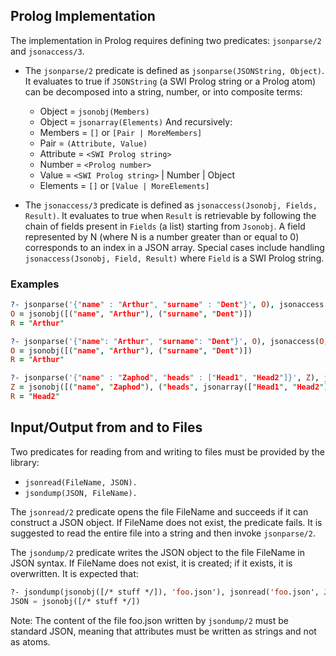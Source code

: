 ## Prolog Implementation

The implementation in Prolog requires defining two predicates: `jsonparse/2` and `jsonaccess/3`.

- The `jsonparse/2` predicate is defined as `jsonparse(JSONString, Object)`. It evaluates to true if `JSONString` (a SWI Prolog string or a Prolog atom) can be decomposed into a string, number, or into composite terms:
  - Object = `jsonobj(Members)`
  - Object = `jsonarray(Elements)`
And recursively:
  - Members = `[]` or `[Pair | MoreMembers]`
  - Pair = `(Attribute, Value)`
  - Attribute = `<SWI Prolog string>`
  - Number = `<Prolog number>`
  - Value = `<SWI Prolog string>` | Number | Object
  - Elements = `[]` or `[Value | MoreElements]`

- The `jsonaccess/3` predicate is defined as `jsonaccess(Jsonobj, Fields, Result)`. It evaluates to true when `Result` is retrievable by following the chain of fields present in `Fields` (a list) starting from `Jsonobj`. A field represented by N (where N is a number greater than or equal to 0) corresponds to an index in a JSON array. Special cases include handling `jsonaccess(Jsonobj, Field, Result)` where `Field` is a SWI Prolog string.

### Examples

```prolog
?- jsonparse('{"name" : "Arthur", "surname" : "Dent"}', O), jsonaccess(O, ["name"], R).
O = jsonobj([("name", "Arthur"), ("surname", "Dent")])
R = "Arthur"

?- jsonparse('{"name": "Arthur", "surname": "Dent"}', O), jsonaccess(O, "name", R).
O = jsonobj([("name", "Arthur"), ("surname", "Dent")])
R = "Arthur"

?- jsonparse('{"name" : "Zaphod", "heads" : ["Head1", "Head2"]}', Z), jsonaccess(Z, ["heads", 1], R).
Z = jsonobj([("name", "Zaphod"), ("heads", jsonarray(["Head1", "Head2"]))])
R = "Head2"
```

## Input/Output from and to Files

Two predicates for reading from and writing to files must be provided by the library:
- `jsonread(FileName, JSON).`
- `jsondump(JSON, FileName).`

The `jsonread/2` predicate opens the file FileName and succeeds if it can construct a JSON object. If FileName does not exist, the predicate fails. It is suggested to read the entire file into a string and then invoke `jsonparse/2`.

The `jsondump/2` predicate writes the JSON object to the file FileName in JSON syntax. If FileName does not exist, it is created; if it exists, it is overwritten. It is expected that:
```lisp
?- jsondump(jsonobj([/* stuff */]), 'foo.json'), jsonread('foo.json', JSON).
JSON = jsonobj([/* stuff */])
```

Note: The content of the file foo.json written by `jsondump/2` must be standard JSON, meaning that attributes must be written as strings and not as atoms.
